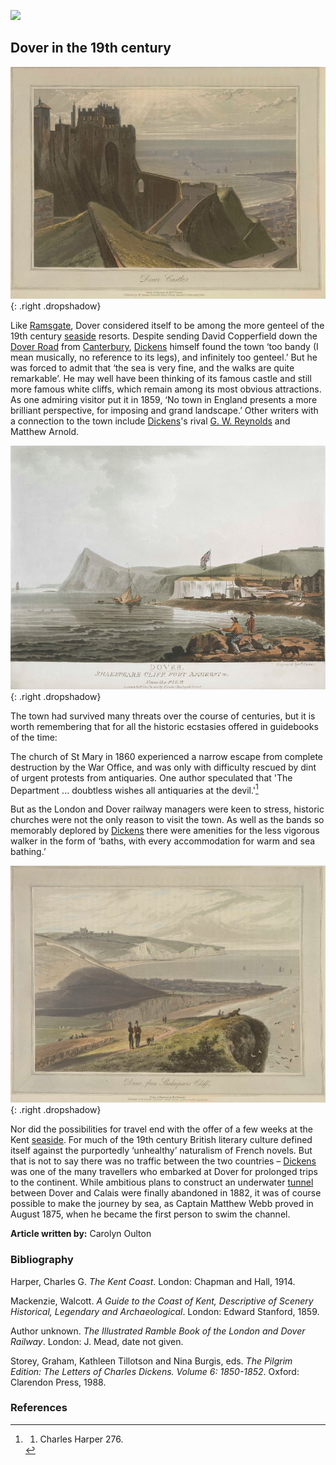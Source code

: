 <a href="https://dev.visual-essays.app"><img src="https://dev-visual-essays.netlify.app/images/ve-button.png"></a>
<param ve-config title="Dover in the 19th century" author="Clare Nursey" layout="vtl" banner="https://upload.wikimedia.org/wikipedia/commons/d/db/Sissinghurst_Castle%2C_Biddenden_Road%2C_Sissinghurst%2C_Kent_-_geograph.org.uk_-_1387067.jpg" attribution="Oast House Archive / Sissinghurst Castle, Biddenden Road, Sissinghurst, Kent">
<param ve-entity eid="Q1971996" aliases="Sissinghurst">

## Dover in the 19th century

![Dover Castle ©The British Library Board c13874-64.](images/DoverCastle.jpg){: .right .dropshadow}

Like [Ramsgate](dickens/19c-ramsgate), Dover considered itself to be among the more genteel of the 19th century [seaside](/19c/19c-seaside) resorts. Despite sending David Copperfield down the [Dover Road](dickens/david-copperfield-dover-road) from [Canterbury](dickens/david-copperfield-canterbury), [Dickens](dickens/dickens-biography) himself found the town ‘too bandy (I mean musically, no reference to its legs), and infinitely too genteel.’ But he was forced to admit that ‘the sea is very fine, and the walks are quite remarkable’.   He may well have been thinking of its famous castle and still more famous white cliffs, which remain among its most obvious attractions. As one admiring visitor put it in 1859, ‘No town in England presents a more brilliant perspective, for imposing and grand landscape.’  Other writers with a connection to the town include [Dickens](dickens-biography)'s rival [G. W. Reynolds](19c/19c-reynoldsgwm-biography) and Matthew Arnold.

![Fort Amherst -[sic] actually Archcliff Fort ©The British Library Board maps_k_top_16_48_g](images/FortAmherst.jpg){: .right .dropshadow}

The town had survived many threats over the course of centuries, but it is worth remembering that for all the historic ecstasies offered in guidebooks of the time:

The church of St Mary in 1860 experienced a narrow escape from complete destruction by the War Office, and was only with difficulty rescued by dint of urgent protests from antiquaries. One author speculated that 'The Department ... doubtless wishes all antiquaries at the devil.'[^ref1]  

But as the London and Dover railway managers were keen to stress, historic churches were not the only reason to visit the town. As well as the bands so memorably deplored by [Dickens](dickens/dickens-biography) there were amenities for the less vigorous walker in the form of ‘baths, with every accommodation for warm and sea bathing.’  

![Dover from Shakespeare Cliff ©The British Library Board c13874-63](images/DoverfromShakespearsCliff.jpg){: .right .dropshadow}

Nor did the possibilities for travel end with the offer of a few weeks at the Kent [seaside](19c-seaside). For much of the 19th century British literary culture defined itself against the purportedly ‘unhealthy’ naturalism of French novels. But that is not to say there was no traffic between the two countries – [Dickens](/dickens/dickens-biography) was one of the many travellers who embarked at Dover for prolonged trips to the continent. While ambitious plans to construct an underwater [tunnel](https://blog.nationalarchives.gov.uk/triumph-hope-evidence/) between Dover and Calais were finally abandoned in 1882,   it was of course possible to make the journey by sea, as Captain Matthew Webb proved in August 1875, when he became the first person to swim the channel.

**Article written by:** Carolyn Oulton



### Bibliography

Harper, Charles G. _The Kent Coast_. London: Chapman and Hall, 1914.  

Mackenzie, Walcott. _A Guide to the Coast of Kent, Descriptive of Scenery Historical, Legendary and Archaeological_. London: Edward Stanford, 1859.  

Author unknown. _The Illustrated Ramble Book of the London and Dover Railway_. London: J. Mead, date not given.  

Storey, Graham, Kathleen Tillotson and Nina Burgis, eds. _The Pilgrim Edition: The Letters of Charles Dickens. Volume 6: 1850-1852_. Oxford: Clarendon Press, 1988.  

### References

[^ref1]: 1. Charles Harper 276.

<!--stackedit_data:
eyJoaXN0b3J5IjpbMTQ5MzgwNjI1MV19
-->
